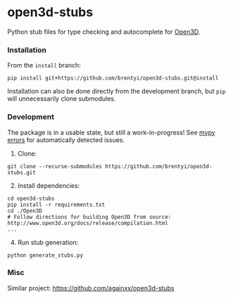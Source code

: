 # open3d-stubs

Python stub files for type checking and autocomplete for [Open3D](https://github.com/isl-org/Open3D).

### Installation

From the `install` branch:

```
pip install git+https://github.com/brentyi/open3d-stubs.git@install
```

Installation can also be done directly from the development branch, but `pip`
will unnecessarily clone submodules.

### Development

The package is in a usable state, but still a work-in-progress! See
[mypy errors](./mypy_errors) for automatically detected issues.

1. Clone:

```
git clone --recurse-submodules https://github.com/brentyi/open3d-stubs.git
```

2. Install dependencies:

```
cd open3d-stubs
pip install -r requirements.txt
cd ./Open3D
# Follow directions for building Open3D from source: http://www.open3d.org/docs/release/compilation.html
...
```

4. Run stub generation:

```
python generate_stubs.py
```

### Misc

Similar project: https://github.com/againxx/open3d-stubs

